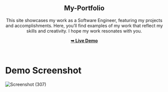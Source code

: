 <div align="center">
  

  

  <h2 align="center"> My-Portfolio </h2>

This site showcases my work as a Software Engineer, featuring my projects and accomplishments. Here, you’ll find examples of my work that reflect my skills and creativity. I hope my work resonates with you.

  <a href="https://avantika-rawat.netlify.app"><strong>➥ Live Demo</strong></a>

</div>

<br />

# Demo Screenshot
![Screenshot (307)](https://github.com/user-attachments/assets/a1a6f9e3-d178-431f-8720-297f24b1752f)
